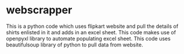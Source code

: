 # webscrapper
This is a python code which uses flipkart website and pull the details of shirts enlisted in it and adds in an excel sheet. This code makes use of openpyxl library to automate populating excel sheet.
This code uses beautifulsoup library of python to pull data from website.
